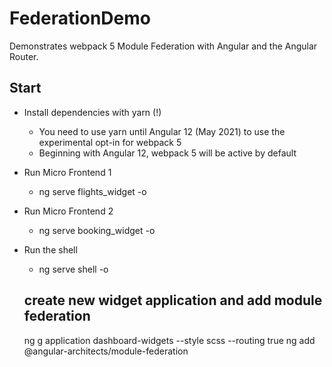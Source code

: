 # FederationDemo

Demonstrates webpack 5 Module Federation with Angular and the Angular Router.

## Start

- Install dependencies with yarn (!)
  - You need to use yarn until Angular 12 (May 2021) to use the experimental opt-in for webpack 5
  - Beginning with Angular 12, webpack 5 will be active by default
- Run Micro Frontend 1
  - ng serve flights_widget -o
- Run Micro Frontend 2
  - ng serve booking_widget -o
- Run the shell
  - ng serve shell -o


  ## create new widget application and add module federation
   ng g application dashboard-widgets --style scss --routing true
   ng add @angular-architects/module-federation
